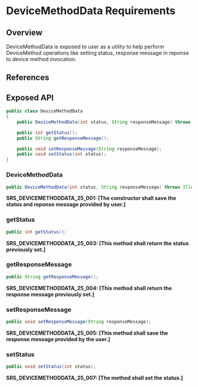 # DeviceMethodData Requirements

## Overview

DeviceMethodData is exposed to user as a utility to help perform DeviceMethod operations like setting status, response message in reponse to device method invocation.

## References

## Exposed API

```java
public class DeviceMethodData
{    
    public DeviceMethodData(int status, String responseMessage) throws IllegalArgumentException;

    public int getStatus();
    public String getResponseMessage();

    public void setResponseMessage(String responseMessage);
    public void setStatus(int status);    
}
```


### DeviceMethodData

```java
public DeviceMethodData(int status, String responseMessage) throws IllegalArgumentException;
```

**SRS_DEVICEMETHODDATA_25_001: [**The constructor shall save the status and reponse message provided by user.**]**


### getStatus

```java
public int getStatus();
```

**SRS_DEVICEMETHODDATA_25_003: [**This method shall return the status previously set.**]**


### getResponseMessage

```java
public String getResponseMessage(); 
```

**SRS_DEVICEMETHODDATA_25_004: [**This method shall return the response message previously set.**]**


### setResponseMessage

```java
public void setResponseMessage(String responseMessage);
```

**SRS_DEVICEMETHODDATA_25_005: [**This method shall save the response message provided by the user.**]**


### setStatus

```java
public void setStatus(int status);
```

**SRS_DEVICEMETHODDATA_25_007: [**The method shall set the status.**]**

